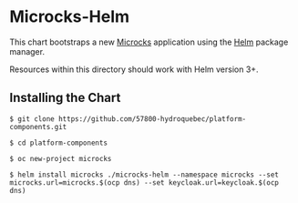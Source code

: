 # Microcks-Helm

This chart bootstraps a new [Microcks](http://microcks.io) application using the [Helm](https://helm.sh) package manager.

Resources within this directory should work with Helm version 3+.

## Installing the Chart


```console
$ git clone https://github.com/57800-hydroquebec/platform-components.git

$ cd platform-components

$ oc new-project microcks

$ helm install microcks ./microcks-helm --namespace microcks --set microcks.url=microcks.$(ocp dns) --set keycloak.url=keycloak.$(ocp dns)
```
